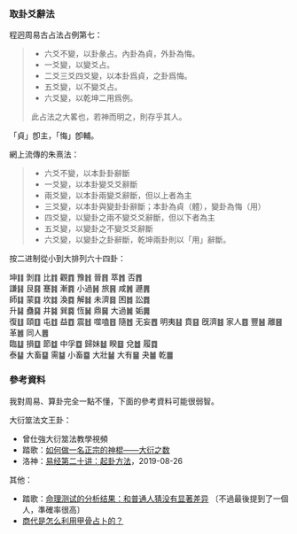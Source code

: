 ### 取卦爻辭法

程迥<v>周易古占法</v><v>占例第七</v>：

> - 六爻不變，以卦彖占。內卦為貞，外卦為悔。
>- 一爻變，以變爻占。
> - 二爻三爻四爻變，以本卦爲貞，之卦爲悔。
>- 五爻變，以不變爻占。
> - 六爻變，以乾坤二用爲例。
>
> 此占法之大畧也，若神而明之，則存乎其人。

「貞」卽主，「悔」卽輔。

網上流傳的朱熹法：

> - 六爻不變，以本卦卦辭斷
> - 一爻變，以本卦變爻爻辭斷
> - 兩爻變，以本卦兩變爻辭斷，但以上者為主
> - 三爻變，以本卦與變卦卦辭斷；本卦為貞（體），變卦為悔（用）
> - 四爻變，以變卦之兩不變爻爻辭斷，但以下者為主
> - 五爻變，以變卦之不變爻爻辭斷
> - 六爻變，以變卦之卦辭斷，乾坤兩卦則以「用」辭斷。

按二进制從小到大排列六十四卦：

坤䷁ 剝䷖ 比䷇ 觀䷓ 豫䷏  晉䷢ 萃䷬ 否䷋   
謙䷎ 艮䷳ 蹇䷦ 漸䷴ 小過䷽ 旅䷷ 咸䷞ 遯䷠  
師䷆ 蒙䷃ 坎䷜ 渙䷺ 解䷧ 未濟䷿ 困䷮ 訟䷅   
升䷭ 蠱䷑ 井䷯ 巽䷸ 恆䷟ 鼎䷱ 大過䷛ 姤䷫   
復䷗ 頤䷚ 屯䷂ 益䷩ 震䷲ 噬嗑䷔ 隨䷐ 无妄䷘
明夷䷣ 賁䷕ 旣濟䷾ 家人䷤ 豐䷶ 離䷝ 革䷰ 同人䷌  
 臨䷒ 損䷨ 節䷻ 中孚䷼ 歸妹䷵ 睽䷥ 兌䷹ 履䷺  
 泰䷊ 大畜䷙ 需䷄ 小畜䷈ 大壯䷡ 大有䷍ 夬䷪ 乾䷀

### 參考資料

我對周易、算卦完全一點不懂，下面的參考資料可能很弱智。

大衍筮法文王卦：

- 曾仕強大衍筮法教學視頻
- 踏歌：[如何做一名正宗的神棍——大衍之数](https://zhuanlan.zhihu.com/p/24635455)
- 洛神：[易经第二十讲：起卦方法](https://www.douban.com/note/731868226/)，2019-08-26

其他：

- 踏歌：[命理测试的分析结果：和普通人猜没有显著差异](https://zhuanlan.zhihu.com/p/35426606) 〔不過最後提到了一個人，準確率很高〕
- [商代是怎么利用甲骨占卜的？ ](https://www.zhihu.com/question/48606877/answer/111769866)